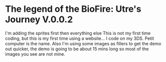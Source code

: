 # The legend of the BioFire: Utre's Journey V.0.0.2
I'm adding the sprites first then everything else
This is not my first time coding, but this is my first time using a website... I code on my 3DS. Petit computer is the name.
Also I'm using some images as fillers to get the demo out quicker, the demo is going to be about 15 mins long so most of the images you see are not mine.

